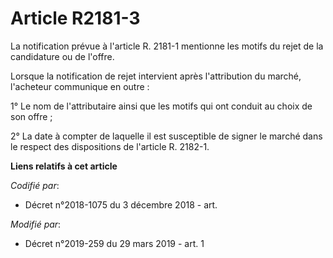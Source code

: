 # Article R2181-3

La notification prévue à l'article R. 2181-1 mentionne les motifs du rejet de la candidature ou de l'offre.

Lorsque la notification de rejet intervient après l'attribution du marché, l'acheteur communique en outre :

1° Le nom de l'attributaire ainsi que les motifs qui ont conduit au choix de son offre ;

2° La date à compter de laquelle il est susceptible de signer le marché dans le respect des dispositions de l'article R.
2182-1.

**Liens relatifs à cet article**

_Codifié par_:

  - Décret n°2018-1075 du 3 décembre 2018 - art.

_Modifié par_:

  - Décret n°2019-259 du 29 mars 2019 - art. 1
